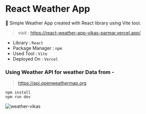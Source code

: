 # React Weather App
:round_pushpin: Simple Weather App created with React library using Vite tool.

> visit : https://react-weather-app-vikas-parmar.vercel.app/

* Library : `React`
* Package Manager : `npm`
* Used Tool : `Vite`  
* Deployed On : `Vercel`

### Using Weather API for weather Data from -
> https://api.openweathermap.org

```
npm install
npm run dev
```
 
 ![weather-vikas](https://user-images.githubusercontent.com/122597785/226186390-75cc2659-946a-48d6-9967-645405dbb700.png)
